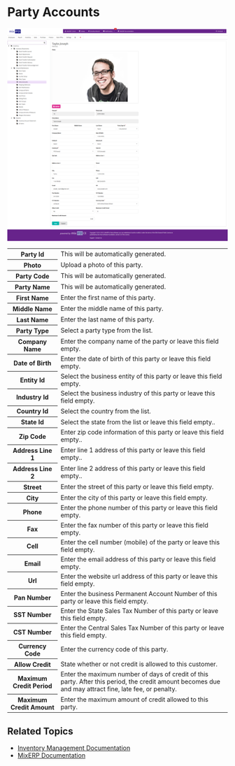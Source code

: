 # Party Accounts

![Parties](images/party-accounts.png)

<table class="ui padded compact attached small blue table">
    <tr>
        <th>
            Party Id
        </th>
        <td>
            This will be automatically generated.
        </td>
    </tr>
    <tr>
        <th>
            Photo
        </th>
        <td>
            Upload a photo of this party.
        </td>
    </tr>
    <tr>
        <th>
            Party Code
        </th>
        <td>
            This will be automatically generated.
        </td>
    </tr>
    <tr>
        <th>
            Party Name
        </th>
        <td>
            This will be automatically generated.
        </td>
    </tr>
    <tr>
        <th>
            First Name
        </th>
        <td>
            Enter the first name of this party.
        </td>
    </tr>
    <tr>
        <th>
            Middle Name
        </th>
        <td>
            Enter the middle name of this party.
        </td>
    </tr>
    <tr>
        <th>
            Last Name
        </th>
        <td>
            Enter the last name of this party.
        </td>
    </tr>
    <tr>
        <th>
            Party Type
        </th>
        <td>
            Select a party type from the list.
        </td>
    </tr>
    <tr>
        <th>
            Company Name
        </th>
        <td>
            Enter the company name of the party or leave this field empty.
        </td>
    </tr>
    <tr>
        <th>
            Date of Birth
        </th>
        <td>
            Enter the date of birth of this party or leave this field empty.
        </td>
    </tr>
    <tr>
        <th>
            Entity Id
        </th>
        <td>
            Select the business entity of this party or leave this field empty.
        </td>
    </tr>
    <tr>
        <th>
            Industry Id
        </th>
        <td>
            Select the business industry of this party or leave this field empty.
        </td>
    </tr>
    <tr>
        <th>
            Country Id
        </th>
        <td>
            Select the country from the list.
        </td>
    </tr>
    <tr>
        <th>
            State Id
        </th>
        <td>
            Select the state from the list or leave this field empty..
        </td>
    </tr>
    <tr>
        <th>
            Zip Code
        </th>
        <td>
            Enter zip code information of this party or leave this field empty..
        </td>
    </tr>
    <tr>
        <th>
            Address Line 1
        </th>
        <td>
            Enter line 1 address of this party or leave this field empty..
        </td>
    </tr>
    <tr>
        <th>
            Address Line 2
        </th>
        <td>
            Enter line 2 address of this party or leave this field empty..
        </td>
    </tr>
    <tr>
        <th>
            Street
        </th>
        <td>
            Enter the street of this party or leave this field empty.
        </td>
    </tr>
    <tr>
        <th>
            City
        </th>
        <td>
            Enter the city of this party or leave this field empty.
        </td>
    </tr>
    <tr>
        <th>
            Phone
        </th>
        <td>
            Enter the phone number of this party or leave this field empty.
        </td>
    </tr>
    <tr>
        <th>
            Fax
        </th>
        <td>
            Enter the fax number of this party or leave this field empty.
        </td>
    </tr>
    <tr>
        <th>
            Cell
        </th>
        <td>
            Enter the cell number (mobile) of the party or leave this field empty.
        </td>
    </tr>
    <tr>
        <th>
            Email
        </th>
        <td>
            Enter the email address of this party or leave this field empty.
        </td>
    </tr>
    <tr>
        <th>
            Url
        </th>
        <td>
            Enter the website url address of this party or leave this field empty.
        </td>
    </tr>
    <tr>
        <th>Pan Number</th>
        <td>
            Enter the business Permanent Account Number of this party or leave this field empty.
        </td>
    </tr>
    <tr>
        <th>
            SST Number
        </th>
        <td>
            Enter the State Sales Tax Number of this party or leave this field empty.
        </td>
    </tr>
    <tr>
        <th>
            CST Number
        </th>
        <td>
            Enter the Central Sales Tax Number of this party or leave this field empty.
        </td>
    </tr>
    <tr>
        <th>
            Currency Code
        </th>
        <td>
            Enter the currency code of this party.
        </td>
    </tr>
    <tr>
        <th>
            Allow Credit
        </th>
        <td>
            State whether or not credit is allowed to this customer.
        </td>
    </tr>
    <tr>
        <th>
            Maximum Credit Period
        </th>
        <td>
            Enter the maximum number of days of credit of this party.
            After this period, the credit amount becomes due and may
            attract fine, late fee, or penalty.
        </td>
    </tr>
    <tr>
        <th>
            Maximum Credit Amount
        </th>
        <td>
            Enter the maximum amount of credit allowed to this party.
        </td>
    </tr>
</table>

## Related Topics
* [Inventory Management Documentation](index.md)
* [MixERP Documentation](../index.md)
